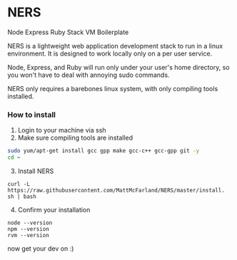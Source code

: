 NERS
====

Node Express Ruby Stack VM Boilerplate


NERS is a lightweight web application development stack to run in a linux environment.  It is designed to work locally only on a per user service.

Node, Express, and Ruby will run only under your user's home directory, so you won't have to deal with annoying sudo commands.

NERS only requires a barebones linux system, with only compiling tools installed.

### How to install

1. Login to your machine via ssh
2. Make sure compiling tools are installed 

```bash
sudo yum/apt-get install gcc gpp make gcc-c++ gcc-gpp git -y
cd ~
```

3. Install NERS
```
curl -L https://raw.githubusercontent.com/MattMcFarland/NERS/master/install.
sh | bash
```

4. Confirm your installation

```
node --version
npm --version
rvm --version
```

now get your dev on :)
